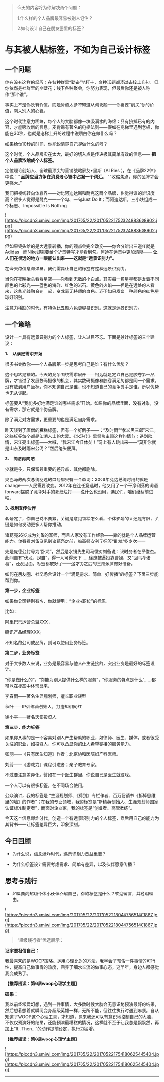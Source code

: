 > 今天的内容将为你解决两个问题：
> 
> 1.什么样的个人品牌最容易被别人记住？
> 
> 
> 
> 2.如何设计自己在朋友圈里的标签？

# 与其被人贴标签，不如为自己设计标签

## 一个问题

你有没有这样的经历：在各种群里“勤奋”地打卡，各种话题都凑过去接上几句，但你依然是社群里的小壁花；线下各种聚会，你努力表现，但最后你还是被人称作“那个谁”。

事实上不是你没有价值，而是价值太多不知道从何说起——你需要“削尖”你的价值，刺入别人的心智。

这个时代注意力稀缺，每个人的大脑都像一块吸满水的海绵：只有挤掉已有的内容，才能吸收新的信息。麦肯锡有著名的电梯法则——假如在电梯里遇到老板，你能在30秒，也就是电梯上升的过程中说明白你在做什么吗？

如果给你10秒的时间，你能说清楚自己是做什么的吗？

这个时代，个人品牌实在太大，最好的切入点是传递极其简单有效的信息—— **把个人品牌浓缩成个人标签。**

定位理论创始人、全球最顶尖的营销战略家艾•里斯（Al Ries ），在《品牌22律》中说：“ **品牌应当力争在消费者心智中占据一个词汇。** ”“收缩焦点，你的品牌才会更强大。”

我们把视线转向体育界——对比阿迪达斯和耐克这两个品牌，你觉得谁的辨识度高？很多人觉得是耐克——一个勾、一句Just Do It；而阿迪达斯，三小块组成一个标志、 Impossible Is Nothing

![https://piccdn3.umiwi.com/img/201705/22/201705221752324883608902.jpg](https://piccdn3.umiwi.com/img/201705/22/201705221752324883608902.jpg)

但如果镜头给的是大远景转播，你的观点会完全改变——你会分辨出三道杠就是Adidas，而Nike却需要给个近景特写才能看到勾。阿迪在远景中更加清晰—— **让人们在很远的地方一眼能认出来——这就是“远景识别力”。**

在今天的信息海洋里，我们需要让自己的标签有这种远景识别力。

当你在夜晚抬头看看星空——你看到无数的小白点。其实每一颗星星都是发着不同颜色的七彩光——蓝色的海洋、红色的岩石、黄色的火焰——但是在远处的人看来，这些光线融合在一起，变成毫无特质的白色。还不如只发出一种颜色的红色星球好识别。

注意力稀缺的时代，有特色比五颜六色更容易识别。这就是远景识别力。

## 一个策略

设计一个具有远景识别力的个人标签，让人过目不忘。下面是设计标签的三个建议：

 **1.    从满足需求开始**

很多书会教你——个人品牌第一步是思考自己是谁？有什么优势？

这个思路是错的。今天的竞争围绕需求展开——柯达就是定义自己是胶卷第一品牌，才错过了发展数码摄像的机会，其实数码摄像和胶卷满足的都是同一个需求。没有放到用户坐标，你不知道自己是谁，也不知道自己的竞争对手是谁，所以优势也无从谈起。

标签要从“我能多好地满足谁的哪些需求”开始。如果你的品牌里面，没有对象，没有需求，那它就是个伪品牌。

除了满足对方需求，更重要的也是满足自身需求。

昨天谈到了唐僧的糟糕标签，但有一个好例子——：“及时雨”“孝义黑三郎”宋江。这些标签每个都是江湖人士的大爱。《水浒传》里频繁出现这样的情节：遇到险情，宋江亮出标签——大喊，“我宋江今日休矣！”马上有人跳出来——“莫非你就是山东及时雨宋公明？”然后纳头便拜。

 **2.    简洁再简洁**

少就是多，只保留最重要的差异点，其他都删除。

奥巴马的两次总统竞选的口号都只有一个单词：2008年竞选总统时用的就是change——人民需要改变。2012年在连任竞选时，他又用了一个干净利落的词语forward摆脱了竞争对手的死缠烂打——说什么也没用，选民们，咱们继续前进吧。

 **3. 找到宣传伙伴**

名号定了，你自己说不要紧，关键是意见领袖怎么看。个体影响的人还是有限，关键是如何发动更多人帮你推动。

诸葛亮26岁成为刘备的军师，而且人家没有工作经验——靠的就是个人品牌运营能力。你看看刘备没见到诸葛亮之前，被高频安利了标签“卧龙”多少次——

先是庞德公封号为“卧龙”，然后是水镜先生司马徽对刘备说：识时务者在乎俊杰。此间自有“伏龙、凤雏”，得一人可得天下……徐庶被逼投靠曹操，又“回马荐诸葛”，还没见面，标签都放好了——这才为之后的三顾茅庐做好准备。

如何在朋友圈、社交场合设计一个“满足需求、简单、好传播”的标签？下面三步能帮到你。

 **第一步，企业标签**

如果你公司特别有名，你就使用：“企业+职位”的标签。

比如：

阿里巴巴运营总监XXX，

腾讯产品经理XXX。

不知名的公司或品牌，则可以使用业务标签。

 **第二步，业务标签**

对于大多数人来说，业务是最容易与他人产生链接的，突出业务是最好的标签设计。

“你是做什么的”，“你能为别人提供什么样的服务”，“你服务的特点是什么”……都可以在标签中体现出来。

李春雨——著名生涯规划师，擅长职业转型

秋叶——IP训练营创始人，打造知识网红

徐小平——著名天使投资人

 **第三步，能力标签**

如果你从事的是一个容易对别人产生帮助的职业，如律师、医生、媒体，或者很受关注的职业，如投资人，你可以凸显你的让人希望链接的服务能力。

张羽——《只有医生知道》作者；北京协和医院妇产科医师。

刘芳——《游戏力》课程引进者；亲子教育专家。

不过要注意差异化。譬如在一个医生群里，你说自己是医生就没戏。

一个人可以有很多标签，在不同场合使用。

公众演讲，我的标签是 “生涯规划师、《得到》专栏作者、百万畅销书《拆掉思维里的墙》的作者”；在我的专业领域，我的标签是“新精英创始人、生涯规划师国家认证标准制定者”，而面对企业家，我的标签是“创业者、高管教练”。

今天这个信息爆炸时代，创造一个有远景识别力的个人标签，然后用自己的能力为其背书——让标签差异巨大，印象深刻。

## 今日回顾

* 为什么说，信息爆炸时代，远景识别力日益重要？

* 为什么标签设计需要考虑需求、简单有差异，以及伙伴愿意传播？

## 思考与践行

* 如果要向超级个体小伙伴介绍自己，你的标签是什么？欢迎留言，并说明理由。

![https://piccdn3.umiwi.com/img/201705/22/201705221804475651401867.jpg](https://piccdn3.umiwi.com/img/201705/22/201705221804475651401867.jpg)

> “超级践行者”优选展示：

 **证宇要相信自己：**

我最喜欢的是WOOP策略。运用心理比对的方法，我学会了预估一件事情的可行性，提高自己做事情的热度，涵养了细水长流的做事心态，这半年，身边人都感觉我变成熟了。

 **【推荐阅读：第6周woop心理学主题】**

 **硕果：**

我以前经常爱幻想，遇到一件事情，大多数时候大脑会无意识地预演最好的结果，然后想着想着就瞬间变身超级英雄一样，无所不能，但往往执行时遇到麻烦。自从知道了WOOP这个心理工具，才知道，原来我还可以有意识地控制自己的大脑，不仅仅预演好的结果，还能预演最糟糕的情况，这样就不至于让我总是飘飘然，再加上“If...Then...”的动作提前设定，执行力猛增。

 **【推荐阅读：第6周woop心理学主题】**

![https://piccdn3.umiwi.com/img/201705/22/201705221754180625445404.jpg](https://piccdn3.umiwi.com/img/201705/22/201705221754180625445404.jpg)

---
